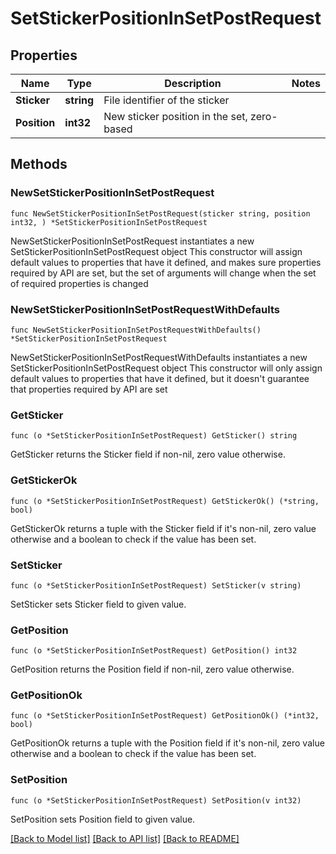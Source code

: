 # SetStickerPositionInSetPostRequest

## Properties

Name | Type | Description | Notes
------------ | ------------- | ------------- | -------------
**Sticker** | **string** | File identifier of the sticker | 
**Position** | **int32** | New sticker position in the set, zero-based | 

## Methods

### NewSetStickerPositionInSetPostRequest

`func NewSetStickerPositionInSetPostRequest(sticker string, position int32, ) *SetStickerPositionInSetPostRequest`

NewSetStickerPositionInSetPostRequest instantiates a new SetStickerPositionInSetPostRequest object
This constructor will assign default values to properties that have it defined,
and makes sure properties required by API are set, but the set of arguments
will change when the set of required properties is changed

### NewSetStickerPositionInSetPostRequestWithDefaults

`func NewSetStickerPositionInSetPostRequestWithDefaults() *SetStickerPositionInSetPostRequest`

NewSetStickerPositionInSetPostRequestWithDefaults instantiates a new SetStickerPositionInSetPostRequest object
This constructor will only assign default values to properties that have it defined,
but it doesn't guarantee that properties required by API are set

### GetSticker

`func (o *SetStickerPositionInSetPostRequest) GetSticker() string`

GetSticker returns the Sticker field if non-nil, zero value otherwise.

### GetStickerOk

`func (o *SetStickerPositionInSetPostRequest) GetStickerOk() (*string, bool)`

GetStickerOk returns a tuple with the Sticker field if it's non-nil, zero value otherwise
and a boolean to check if the value has been set.

### SetSticker

`func (o *SetStickerPositionInSetPostRequest) SetSticker(v string)`

SetSticker sets Sticker field to given value.


### GetPosition

`func (o *SetStickerPositionInSetPostRequest) GetPosition() int32`

GetPosition returns the Position field if non-nil, zero value otherwise.

### GetPositionOk

`func (o *SetStickerPositionInSetPostRequest) GetPositionOk() (*int32, bool)`

GetPositionOk returns a tuple with the Position field if it's non-nil, zero value otherwise
and a boolean to check if the value has been set.

### SetPosition

`func (o *SetStickerPositionInSetPostRequest) SetPosition(v int32)`

SetPosition sets Position field to given value.



[[Back to Model list]](../README.md#documentation-for-models) [[Back to API list]](../README.md#documentation-for-api-endpoints) [[Back to README]](../README.md)


